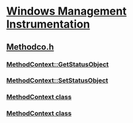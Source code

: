 # [Windows Management Instrumentation](../_wmi/index.md)
## [Methodco.h](index.md)
### [MethodContext::GetStatusObject](../methodco/nf-methodco-methodcontext-getstatusobject.md)
### [MethodContext::SetStatusObject](../methodco/nf-methodco-methodcontext-setstatusobject.md)
### [MethodContext class](../methodco/nl-methodco-methodcontext.md)
### [MethodContext class](../methodco/nl-methodco-methodcontext~r1.md)
